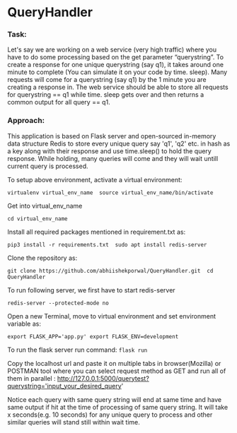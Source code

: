 # QueryHandler

### Task:

Let's say we are working on a web service (very high traffic) where you have to do some processing based on the get parameter “querystring”. To create a response for one unique querystring (say q1), it takes around one minute to complete (You can simulate it on your code by time. sleep). Many requests will come for a querystring (say q1) by the 1 minute you are creating a response in. The web service should be able to store all requests for querystring == q1 while time. sleep gets over and then returns a common output for all query == q1.


### Approach:

This application is based on Flask server and open-sourced in-memory data structure Redis to store every unique query say 'q1', 'q2' etc. in hash as a key along with their response and use time.sleep() to hold the query response. While holding, many queries will come and they will wait untill current query is processed.

To setup above environment, activate a virtual environment:

`virtualenv virtual_env_name 
source virtual_env_name/bin/activate`

Get into virtual_env_name

`cd virtual_env_name`

Install all required packages mentioned in requirement.txt as:

`pip3 install -r requirements.txt 
 sudo apt install redis-server`


Clone the repository as:

`git clone https://github.com/abhiishekporwal/QueryHandler.git 
 cd QueryHandler`

To run following server, we first have to start redis-server

`redis-server --protected-mode no`

Open a new Terminal, move to virtual environment and set environment variable as:

`export FLASK_APP='app.py'
 export FLASK_ENV=development  `

To run the flask server run command:
`flask run`

Copy the localhost url and paste it on multiple tabs in browser(Mozilla) or POSTMAN tool where you can select request method as GET and run all of them in parallel  :
http://127.0.0.1:5000/querytest?querystring='input_your_desired_query'

Notice each query with same query string will end at same time and have same output if hit at the time of processing of same query string. It will take x seconds(e.g. 10 seconds) for any unique query to process and other similar queries will stand still within wait time.















